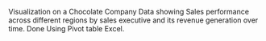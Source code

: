 Visualization on a Chocolate Company Data showing Sales performance across different regions by sales executive and its revenue generation over time. Done Using Pivot table Excel.
